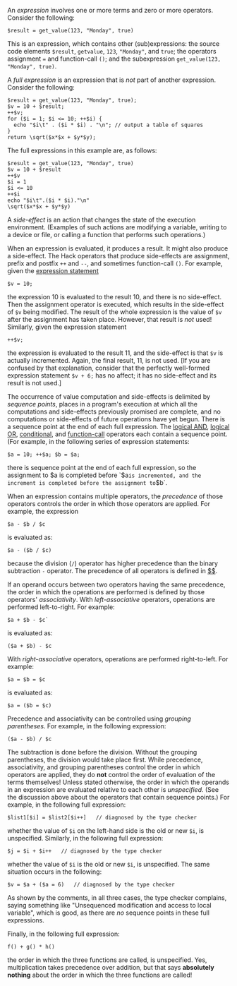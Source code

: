 An *expression* involves one or more terms and zero or more operators.  Consider the following:

```Hack
$result = get_value(123, "Monday", true)
```

This is an expression, which contains other (sub)expressions: the source code elements `$result`, `getvalue`, `123`, `"Monday"`,
and `true`; the operators assignment `=` and function-call `()`; and the subexpression `get_value(123, "Monday", true)`.

A *full expression* is an expression that is *not* part of another expression.  Consider the following:

```Hack
$result = get_value(123, "Monday", true);
$v = 10 + $result;
++$v;
for ($i = 1; $i <= 10; ++$i) {
  echo "$i\t" . ($i * $i) . "\n"; // output a table of squares
}
return \sqrt($x*$x + $y*$y);
```

The full expressions in this example are, as follows:

```Hack
$result = get_value(123, "Monday", true)
$v = 10 + $result
++$v
$i = 1
$i <= 10
++$i
echo "$i\t".($i * $i)."\n"
\sqrt($x*$x + $y*$y)
```

A *side-effect* is an action that changes the state of the execution environment. (Examples of such actions are modifying a variable,
writing to a device or file, or calling a function that performs such operations.)

When an expression is evaluated, it produces a result. It might also produce a side-effect. The Hack operators that produce side-effects are
assignment, prefix and postfix `++` and `--`, and sometimes function-call `()`.  For example, given the
[expression statement](../statements/expression-statements.md)

```Hack
$v = 10;
```

the expression 10 is evaluated to the result 10, and there is no side-effect. Then the assignment operator is executed, which results in the
side-effect of `$v` being modified. The result of the whole expression is the value of `$v` after the assignment has taken place. However,
that result is *not* used! Similarly, given the expression statement

```Hack
++$v;
```

the expression is evaluated to the result 11, and the side-effect is that `$v` is actually incremented. Again, the final result, 11, is not
used.  [If you are confused by that explanation, consider that the perfectly well-formed expression statement `$v + 6;` has no affect; it
has no side-effect and its result is not used.]

The occurrence of value computation and side-effects is delimited by *sequence points*, places in a program's execution at which all
the computations and side-effects previously promised are complete, and no computations or side-effects of future operations have yet
begun. There is a sequence point at the end of each full expression. The [logical AND](logical-AND.md), [logical OR](logical-inclusive-OR.md),
[conditional](conditional.md), and [function-call](function-call.md) operators each contain a sequence point. (For example, in the following
series of expression statements:

```Hack
$a = 10; ++$a; $b = $a;
```

there is sequence point at the end of each full expression, so the assignment to $a is completed before `$a` is incremented, and the
increment is completed before the assignment to `$b`.

When an expression contains multiple operators, the *precedence* of those operators controls the order in which those operators are
applied. For example, the expression

```Hack
$a - $b / $c
```

is evaluated as:

```Hack
$a - ($b / $c)
```

because the division (`/`) operator has higher precedence than the binary subtraction `-` operator.  The precedence of all operators is
defined in [$$](operator-precedence.md).

If an operand occurs between two operators having the same precedence, the order in which the operations are performed is defined by those
operators' *associativity*. With *left-associative* operators, operations are performed left-to-right.  For example:

```Hack
$a + $b - $c`
```

is evaluated as:

```Hack
($a + $b) - $c
```

With *right-associative* operators, operations are performed right-to-left.  For example:

```Hack
$a = $b = $c
```

is evaluated as:

```Hack
$a = ($b = $c)
```

Precedence and associativity can be controlled using *grouping parentheses*. For example, in the following expression:

```Hack
($a - $b) / $c
```

The subtraction is done before the division. Without the grouping parentheses, the division would take place first.
While precedence, associativity, and grouping parentheses control the order in which operators are applied, they do **not** control
the order of evaluation of the terms themselves! Unless stated otherwise, the order in which the operands in an expression are evaluated
relative to each other is *unspecified*. (See the discussion above about the operators that contain sequence points.)  For example, in
the following full expression:

```Hack
$list1[$i] = $list2[$i++]   // diagnosed by the type checker
```

whether the value of `$i` on the left-hand side is the old or new `$i`, is unspecified. Similarly, in the following full expression:

```Hack
$j = $i + $i++   // diagnosed by the type checker
```

whether the value of `$i` is the old or new `$i`, is unspecified. The same situation occurs in the following:

```Hack
$v = $a + ($a = 6)   // diagnosed by the type checker
```

As shown by the comments, in all three cases, the type checker complains, saying something like "Unsequenced modification and access
to local variable", which is good, as there are *no* sequence points in these full expressions.

Finally, in the following full expression:

```Hack
f() + g() * h()
```

the order in which the three functions are called, is unspecified.  Yes, multiplication takes precedence over addition, but that
says **absolutely nothing** about the order in which the three functions are called!
